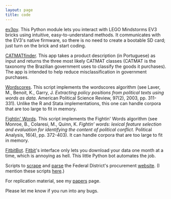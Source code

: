 ```yaml
---
layout: page
title: code
---
```


[ev3py](https://github.com/thiagomarzagao/ev3py). This Python module lets you interact with LEGO Mindstorms EV3 bricks using intuitive, easy-to-understand methods. It communicates with the EV3's native firmware, so there is no need to create a bootable SD card; just turn on the brick and start coding.

[CATMATfinder](https://github.com/thiagomarzagao/catmatfinder). This app takes a product description (in Portuguese) as input and returns the three most likely CATMAT classes (CATMAT is the taxonomy the Brazilian government uses to classify the goods it purchases). The app is intended to help reduce misclassification in government purchases.

<a href="http://thiagomarzagao.com/2013/06/10/wordscores-in-python/">Wordscores</a>. This script implements the wordscores algorithm (see Laver, M., Benoit, K., Garry, J. <em>Extracting policy positions from political texts using words as data</em>. American Political Science Review, 97(2), 2003, pp. 311-331). Unlike the R and Stata implementations, this one can handle corpora that are too large to fit in memory.

<a href="http://thiagomarzagao.com/2013/06/24/130/">Fightin' Words</a>. This script implements the Fightin' Words algorithm (see Monroe, B., Colaresi, M., Quinn, K. <em>Fightin’ words: lexical feature selection and evaluation for identifying the content of political conflict.</em> Political Analysis, 16(4), pp. 372-403). It can handle corpora that are too large to fit in memory.

[FitbitBot](https://github.com/thiagomarzagao/fitbit). [Fitbit](https://fitbit.com)'s interface only lets you download your data one month at a time, which is annoying as hell. This little Python bot automates the job.

Scripts to <a href="https://gist.github.com/thiagomarzagao/0288f7ec358caf40a554">scrape</a> and <a href="https://gist.github.com/thiagomarzagao/f5b78bd8a4bc874b9846">parse</a> the Federal District's procurement <a href="https://www.compras.df.gov.br/publico/">website</a>. (I mention these scripts <a href="http://thiagomarzagao.com/2015/01/20/classifying-goods-and-services/">here</a>.)

For replication material, see my <a href="http://thiagomarzagao.com/publications/">papers</a> page.

Please let me know if you run into any bugs.